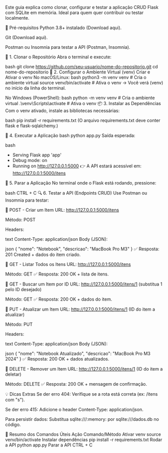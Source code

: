 Este guia explica como clonar, configurar e testar a aplicação CRUD Flask com SQLite em memória. Ideal para quem quer contribuir ou testar localmente.

🔧 Pré-requisitos
Python 3.8+ instalado (Download aqui).

Git (Download aqui).

Postman ou Insomnia para testar a API (Postman, Insomnia).

🚀 1. Clonar o Repositório
Abra o terminal e execute:

bash
git clone https://github.com/seu-usuario/nome-do-repositorio.git
cd nome-do-repositorio
🐍 2. Configurar o Ambiente Virtual (venv)
Criar e Ativar o venv
No macOS/Linux:
bash
python3 -m venv venv          # Cria o ambiente virtual
source venv/bin/activate      # Ativa o venv
→ Você verá (venv) no início da linha do terminal.

No Windows (PowerShell):
bash
python -m venv venv           # Cria o ambiente virtual
.\venv\Scripts\activate       # Ativa o venv
📦 3. Instalar as Dependências
Com o venv ativado, instale as bibliotecas necessárias:

bash
pip install -r requirements.txt
(O arquivo requirements.txt deve conter flask e flask-sqlalchemy.)

🚀 4. Executar a Aplicação
bash
python app.py
Saída esperada:

bash
* Serving Flask app 'app'
* Debug mode: on
* Running on http://127.0.0.1:5000
👉 A API estará acessível em: http://127.0.0.1:5000/itens

🛑 5. Parar a Aplicação
No terminal onde o Flask está rodando, pressione:

bash
CTRL + C
🔍 6. Testar a API (Endpoints CRUD)
Use Postman ou Insomnia para testar:

🔹 POST - Criar um Item
URL: http://127.0.0.1:5000/itens

Método: POST

Headers:

text
Content-Type: application/json
Body (JSON):

json
{
    "nome": "Notebook",
    "descricao": "MacBook Pro M3"
}
✅ Resposta: 201 Created + dados do item criado.

🔹 GET - Listar Todos os Itens
URL: http://127.0.0.1:5000/itens

Método: GET
✅ Resposta: 200 OK + lista de itens.

🔹 GET - Buscar um Item por ID
URL: http://127.0.0.1:5000/itens/1 (substitua 1 pelo ID desejado)

Método: GET
✅ Resposta: 200 OK + dados do item.

🔹 PUT - Atualizar um Item
URL: http://127.0.0.1:5000/itens/1 (ID do item a atualizar)

Método: PUT

Headers:

text
Content-Type: application/json
Body (JSON):

json
{
    "nome": "Notebook Atualizado",
    "descricao": "MacBook Pro M3 2024"
}
✅ Resposta: 200 OK + dados atualizados.

🔹 DELETE - Remover um Item
URL: http://127.0.0.1:5000/itens/1 (ID do item a deletar)

Método: DELETE
✅ Resposta: 200 OK + mensagem de confirmação.

💡 Dicas Extras
Se der erro 404: Verifique se a rota está correta (ex: /itens com "s").

Se der erro 415: Adicione o header Content-Type: application/json.

Para persistir dados: Substitua sqlite:///:memory: por sqlite:///dados.db no código.

📌 Resumo dos Comandos Úteis
Ação	Comando/Método
Ativar venv	source venv/bin/activate
Instalar dependências	pip install -r requirements.txt
Rodar a API	python app.py
Parar a API	CTRL + C

